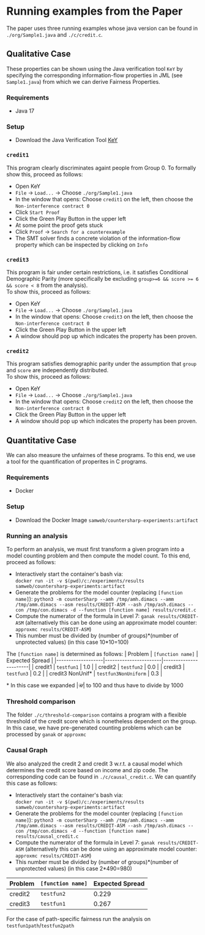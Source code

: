 # Running examples from the Paper
The paper uses three running examples whose java version can be found in `./org/Sample1.java` and `./c/credit.c`.

## Qualitative Case
These properties can be shown using the Java verification tool `KeY` by specifying the corresponding information-flow properties in JML (see `Sample1.java`) from which we can derive Fairness Properties.

### Requirements
- Java 17

### Setup
- Download the Java Verification Tool [KeY](https://www.key-project.org/download/)

### `credit1`
This program clearly discriminates againt people from Group 0.
To formally show this, proceed as follows:
- Open KeY
- `File` -> `Load...` -> Choose `./org/Sample1.java`
- In the window that opens: Choose `credit1` on the left, then choose the `Non-interference contract 0`
- Click `Start Proof`
- Click the Green Play Button in the upper left
- At some point the proof gets stuck
- Click `Proof` -> `Search for a counterexample`
- The SMT solver finds a concrete violation of the information-flow property which can be inspected by clicking on `Info`

### `credit3`
This program is fair under certain restrictions, i.e. it satisfies Conditional Demographic Parity (more specifically be excluding `group>=6 && score >= 6 && score < 8` from the analysis).  
To show this, proceed as follows:
- Open KeY
- `File` -> `Load...` -> Choose `./org/Sample1.java`
- In the window that opens: Choose `credit3` on the left, then choose the `Non-interference contract 0`
- Click the Green Play Button in the upper left
- A window should pop up which indicates the property has been proven.

### `credit2`
This program satisfies demographic parity under the assumption that `group` and `score` are independently distributed.  
To show this, proceed as follows:
- Open KeY
- `File` -> `Load...` -> Choose `./org/Sample1.java`
- In the window that opens: Choose `credit2` on the left, then choose the `Non-interference contract 0`
- Click the Green Play Button in the upper left
- A window should pop up which indicates the property has been proven.


## Quantitative Case
We can also measure the unfairnes of these programs.
To this end, we use a tool for the quantification of properites in C programs.


### Requirements
- Docker

### Setup
- Download the Docker Image `samweb/countersharp-experiments:artifact`

### Running an analysis
To perform an analysis, we must first transform a given program into a model counting problem and then compute the model count.
To this end, proceed as follows:
- Interactively start the container's bash via:  
  `docker run -it -v $(pwd)/c:/experiments/results samweb/countersharp-experiments:artifact`
- Generate the problems for the model counter (replacing `[function name]`):
  `python3 -m counterSharp --amh /tmp/amh.dimacs --amm /tmp/amm.dimacs --asm results/CREDIT-ASM --ash /tmp/ash.dimacs --con /tmp/con.dimacs -d --function [function name] results/credit.c`
- Compute the numerator of the formula in Level 7:
  `ganak results/CREDIT-ASM` (alternatively this can be done using an approximate model counter: `approxmc results/CREDIT-ASM`)
- This number must be divided by (number of groups)\*(number of unprotected values) (in this case 10*10=100)

The `[function name]` is determined as follows:
| Problem           | `[function name]`     | Expected Spread       |
|-------------------|-----------------------|-----------------------|
| credit1           | `testfun1`            | 1.0                   |
| credit2           | `testfun2`            | 0.0                   |
| credit3           | `testfun3`            | 0.2                   |
| credit3 NonUnif\*   | `testfun3NonUniform`  | 0.3                   |

\* In this case we expanded $|\mathcal{U}|$ to 100 and thus have to divide by 1000

### Threshold comparison
The folder `./c/threshold-comparison` contains a program with a flexible threshold of the credit score which is nonetheless dependent on the group.
In this case, we have pre-generated counting problems which can be processed by `ganak` or `approxmc`

### Causal Graph
We also analyzed the credit 2 and credit 3 w.r.t. a causal model which determines the credit score based on income and zip code.
The corresponding code can be found in `./c/causal_credit.c`.
We can quantify this case as follows:
- Interactively start the container's bash via:  
  `docker run -it -v $(pwd)/c:/experiments/results samweb/countersharp-experiments:artifact`
- Generate the problems for the model counter (replacing `[function name]`):
  `python3 -m counterSharp --amh /tmp/amh.dimacs --amm /tmp/amm.dimacs --asm results/CREDIT-ASM --ash /tmp/ash.dimacs --con /tmp/con.dimacs -d --function [function name] results/causal_credit.c`
- Compute the numerator of the formula in Level 7:
  `ganak results/CREDIT-ASM` (alternatively this can be done using an approximate model counter: `approxmc results/CREDIT-ASM`)
- This number must be divided by (number of groups)\*(number of unprotected values) (in this case 2*490=980)

| Problem           | `[function name]`     | Expected Spread       |
|-------------------|-----------------------|-----------------------|
| credit2           | `testfun2`            | 0.229                   |
| credit3           | `testfun1`            | 0.267                   |

For the case of path-specific fairness run the analysis on `testfun1path`/`testfun2path`